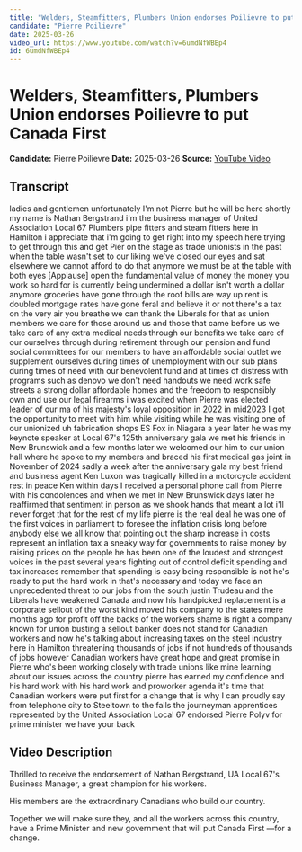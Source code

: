 ```yaml
---
title: "Welders, Steamfitters, Plumbers Union endorses Poilievre to put Canada First"
candidate: "Pierre Poilievre"
date: 2025-03-26
video_url: https://www.youtube.com/watch?v=6umdNfWBEp4
id: 6umdNfWBEp4
---
```


# Welders, Steamfitters, Plumbers Union endorses Poilievre to put Canada First

**Candidate:** Pierre Poilievre
**Date:** 2025-03-26
**Source:** [YouTube Video](https://www.youtube.com/watch?v=6umdNfWBEp4)

## Transcript

ladies and gentlemen unfortunately I'm not Pierre but he will be here shortly my name is Nathan Bergstrand i'm the business manager of United Association Local 67 Plumbers pipe fitters and steam fitters here in Hamilton i appreciate that i'm going to get right into my speech here trying to get through this and get Pier on the stage as trade unionists in the past when the table wasn't set to our liking we've closed our eyes and sat elsewhere we cannot afford to do that anymore we must be at the table with both eyes [Applause] open the fundamental value of money the money you work so hard for is currently being undermined a dollar isn't worth a dollar anymore groceries have gone through the roof bills are way up rent is doubled mortgage rates have gone feral and believe it or not there's a tax on the very air you breathe we can thank the Liberals for that as union members we care for those around us and those that came before us we take care of any extra medical needs through our benefits we take care of our ourselves through during retirement through our pension and fund social committees for our members to have an affordable social outlet we supplement ourselves during times of unemployment with our sub plans during times of need with our benevolent fund and at times of distress with programs such as denovo we don't need handouts we need work safe streets a strong dollar affordable homes and the freedom to responsibly own and use our legal firearms i was excited when Pierre was elected leader of our ma of his majesty's loyal opposition in 2022 in mid2023 I got the opportunity to meet with him while visiting while he was visiting one of our unionized uh fabrication shops ES Fox in Niagara a year later he was my keynote speaker at Local 67's 125th anniversary gala we met his friends in New Brunswick and a few months later we welcomed our him to our union hall where he spoke to my members and braced his first medical gas joint in November of 2024 sadly a week after the anniversary gala my best friend and business agent Ken Luxon was tragically killed in a motorcycle accident rest in peace Ken within days I received a personal phone call from Pierre with his condolences and when we met in New Brunswick days later he reaffirmed that sentiment in person as we shook hands that meant a lot i'll never forget that for the rest of my life pierre is the real deal he was one of the first voices in parliament to foresee the inflation crisis long before anybody else we all know that pointing out the sharp increase in costs represent an inflation tax a sneaky way for governments to raise money by raising prices on the people he has been one of the loudest and strongest voices in the past several years fighting out of control deficit spending and tax increases remember that spending is easy being responsible is not he's ready to put the hard work in that's necessary and today we face an unprecedented threat to our jobs from the south justin Trudeau and the Liberals have weakened Canada and now his handpicked replacement is a corporate sellout of the worst kind moved his company to the states mere months ago for profit off the backs of the workers shame is right a company known for union busting a sellout banker does not stand for Canadian workers and now he's talking about increasing taxes on the steel industry here in Hamilton threatening thousands of jobs if not hundreds of thousands of jobs however Canadian workers have great hope and great promise in Pierre who's been working closely with trade unions like mine learning about our issues across the country pierre has earned my confidence and his hard work with his hard work and proworker agenda it's time that Canadian workers were put first for a change that is why I can proudly say from telephone city to Steeltown to the falls the journeyman apprentices represented by the United Association Local 67 endorsed Pierre Polyv for prime minister we have your back

## Video Description

Thrilled to receive the endorsement of Nathan Bergstrand, UA Local 67's Business Manager, a great champion for his workers.

His members are the extraordinary Canadians who build our country.

Together we will make sure they, and all the workers across this country, have a Prime Minister and new government that will put Canada First —for a change.
